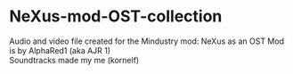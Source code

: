 # NeXus-mod-OST-collection
Audio and video file created for the Mindustry mod: NeXus as an OST
Mod is by AlphaRed1 (aka AJR 1) <br>
Soundtracks made my me (kornelf)
